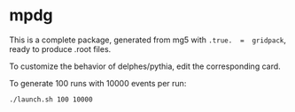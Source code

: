 # mpdg
This is a complete package, generated from mg5 with ```.true.  =  gridpack```, ready to produce .root files.

To customize the behavior of delphes/pythia, edit the corresponding card.

To generate 100 runs with 10000 events per run:
```bash
./launch.sh 100 10000
```
